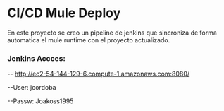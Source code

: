 # **CI/CD Mule Deploy**

En este proyecto se creo un pipeline de jenkins que sincroniza de forma automatica el mule runtime con el proyecto actualizado.

### Jenkins Accces:

-- http://ec2-54-144-129-6.compute-1.amazonaws.com:8080/

--User: jcordoba

--Passw: Joakoss1995

